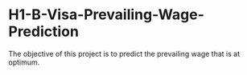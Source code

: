 # H1-B-Visa-Prevailing-Wage-Prediction
The objective of this project is to predict the prevailing wage that is at optimum.
